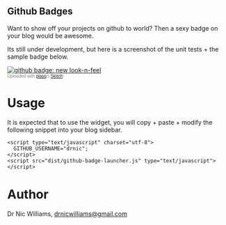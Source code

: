 Github Badges
-------------

Want to show off your projects on github to world? 
Then a sexy badge on your blog would be awesome.

Its still under development, but here is a screenshot
of the unit tests + the sample badge below.

<div class="thumbnail"><a href="http://skitch.com/drnic/keqx/github-badge-new-look-n-feel"><img src="http://img.skitch.com/20080426-jisygbfprs2wntu7fnngs1f7wm.preview.jpg" alt="github badge: new look-n-feel" /></a><br /><span style="font-family: Lucida Grande, Trebuchet, sans-serif, Helvetica, Arial; font-size: 10px; color: #808080">Uploaded with <a href="http://plasq.com/">plasq</a>'s <a href="http://skitch.com">Skitch</a>!</span></div>

Usage
=====

It is expected that to use the widget, you will copy + paste + modify
the following snippet into your blog sidebar.

    <script type="text/javascript" charset="utf-8">
      GITHUB_USERNAME="drnic";
    </script>
    <script src="dist/github-badge-launcher.js" type="text/javascript"></script>
    
Author
======

Dr Nic Williams, drnicwilliams@gmail.com